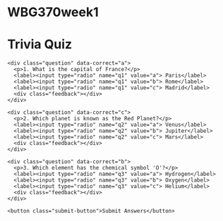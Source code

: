 # WBG370week1
<!DOCTYPE html>
<html lang="en">
<head>
  <meta charset="UTF-8">
  <title>Quiz Game</title>
  <link rel="stylesheet" href="styles.css">
  <script src="https://code.jquery.com/jquery-3.6.0.min.js"></script>
  <script src="script.js" defer></script>
</head>
<body>
  <div class="container">
    <h1>Trivia Quiz</h1>

    <div class="question" data-correct="a">
      <p>1. What is the capital of France?</p>
      <label><input type="radio" name="q1" value="a"> Paris</label>
      <label><input type="radio" name="q1" value="b"> Rome</label>
      <label><input type="radio" name="q1" value="c"> Madrid</label>
      <div class="feedback"></div>
    </div>

    <div class="question" data-correct="c">
      <p>2. Which planet is known as the Red Planet?</p>
      <label><input type="radio" name="q2" value="a"> Venus</label>
      <label><input type="radio" name="q2" value="b"> Jupiter</label>
      <label><input type="radio" name="q2" value="c"> Mars</label>
      <div class="feedback"></div>
    </div>

    <div class="question" data-correct="b">
      <p>3. Which element has the chemical symbol 'O'?</p>
      <label><input type="radio" name="q3" value="a"> Hydrogen</label>
      <label><input type="radio" name="q3" value="b"> Oxygen</label>
      <label><input type="radio" name="q3" value="c"> Helium</label>
      <div class="feedback"></div>
    </div>

    <button class="submit-button">Submit Answers</button>
  </div>
</body>
</html>
